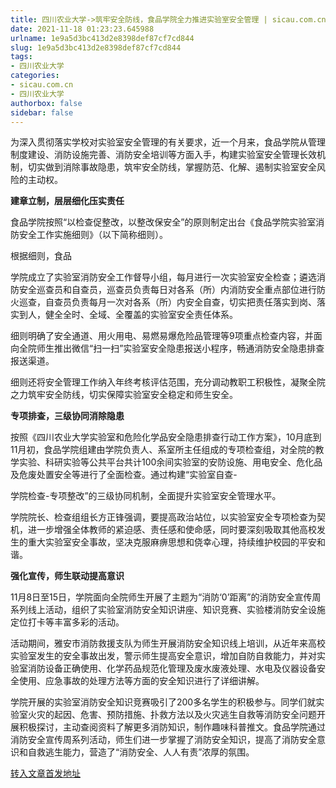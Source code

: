 ```yaml
---
title: 四川农业大学->筑牢安全防线，食品学院全力推进实验室安全管理 | sicau.com.cn
date: 2021-11-18 01:23:23.645988
urlname: 1e9a5d3bc413d2e8398def87cf7cd844
slug: 1e9a5d3bc413d2e8398def87cf7cd844
tags: 
- 四川农业大学
categories:
- sicau.com.cn
- 四川农业大学
authorbox: false
sidebar: false
---
```

为深入贯彻落实学校对实验室安全管理的有关要求，近一个月来，食品学院从管理制度建设、消防设施完善、消防安全培训等方面入手，构建实验室安全管理长效机制，切实做到消除事故隐患，筑牢安全防线，掌握防范、化解、遏制实验室安全风险的主动权。

**建章立制，层层细化压实责任**

食品学院按照“以检查促整改，以整改保安全”的原则制定出台《食品学院实验室消防安全工作实施细则》（以下简称细则）。

根据细则，食品
<!--more-->
学院成立了实验室消防安全工作督导小组，每月进行一次实验室安全检查；遴选消防安全巡查员和自查员，巡查员负责每日对各系（所）内消防安全重点部位进行防火巡查，自查员负责每月一次对各系（所）内安全自查，切实把责任落实到岗、落实到人，健全全时、全域、全覆盖的实验室安全责任体系。

细则明确了安全通道、用火用电、易燃易爆危险品管理等9项重点检查内容，并面向全院师生推出微信“扫一扫”实验室安全隐患报送小程序，畅通消防安全隐患排查报送渠道。

细则还将安全管理工作纳入年终考核评估范围，充分调动教职工积极性，凝聚全院之力筑牢安全防线，切实保障实验室安全稳定和师生安全。

**专项排查，三级协同消除隐患**

按照《四川农业大学实验室和危险化学品安全隐患排查行动工作方案》，10月底到11月初，食品学院组建由学院负责人、系室所主任组成的专项检查组，对全院的教学实验、科研实验等公共平台共计100余间实验室的安防设施、用电安全、危化品及危废处置安全等进行了全面检查。通过构建“实验室自查-

学院检查-专项整改”的三级协同机制，全面提升实验室安全管理水平。

学院院长、检查组组长方正锋强调，要提高政治站位，以实验室安全专项检查为契机，进一步增强全体教师的紧迫感、责任感和使命感，同时要深刻吸取其他高校发生的重大实验室安全事故，坚决克服麻痹思想和侥幸心理，持续维护校园的平安和谐。

**强化宣传，师生联动提高意识**

11月8日至15日，学院面向全院师生开展了主题为“消防‘0’距离”的消防安全宣传周系列线上活动，组织了实验室消防安全知识讲座、知识竞赛、实验楼消防安全设施定位打卡等丰富多彩的活动。

活动期间，雅安市消防救援支队为师生开展消防安全知识线上培训，从近年来高校实验室发生的安全事故出发，警示师生提高安全意识，增加自防自救能力，并对实验室消防设备正确使用、化学药品规范化管理及废水废液处理、水电及仪器设备安全使用、应急事故的处理方法等方面的安全知识进行了详细讲解。

学院开展的实验室消防安全知识竞赛吸引了200多名学生的积极参与。同学们就实验室火灾的起因、危害、预防措施、扑救方法以及火灾逃生自救等消防安全问题开展积极探讨，主动查阅资料了解更多消防知识，制作趣味科普推文。食品学院通过消防安全宣传周系列活动，师生们进一步掌握了消防安全知识，提高了消防安全意识和自救逃生能力，营造了“消防安全、人人有责”浓厚的氛围。



[转入文章首发地址](https://news.sicau.edu.cn/info/1078/65520.htm)